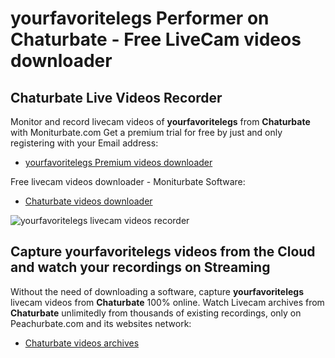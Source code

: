 # yourfavoritelegs Performer on Chaturbate - Free LiveCam videos downloader

## Chaturbate Live Videos Recorder

Monitor and record livecam videos of **yourfavoritelegs** from **Chaturbate** with Moniturbate.com
Get a premium trial for free by just and only registering with your Email address:
* [yourfavoritelegs Premium videos downloader](https://moniturbate.com/request-demo-licence-key.html)

Free livecam videos downloader - Moniturbate Software:
* [Chaturbate videos downloader](https://moniturbate.com/moniturbate-download-software.html)

![yourfavoritelegs livecam videos recorder](https://peachurnet.com/templates/moniturbate-software.png)


## Capture yourfavoritelegs videos from the Cloud and watch your recordings on Streaming

Without the need of downloading a software, capture **yourfavoritelegs** livecam videos from **Chaturbate** 100% online.
Watch Livecam archives from **Chaturbate** unlimitedly from thousands of existing recordings, only on Peachurbate.com and its websites network:
* [Chaturbate videos archives](https://peachurnet.com/)